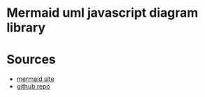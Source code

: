 # Mermaid uml javascript diagram library

# Sources
* [mermaid site](https://mermaid.js.org/)
* [github repo](https://github.com/mermaid-js/mermaid)
